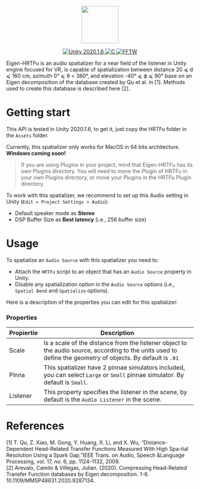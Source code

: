 <p  align="center">  <img  src="https://alguien14.github.io/HRTFu.png"  width="100"/>  </p>
<p  align="center">
  <a  href="https://unity3d.com/es/unity"  target="_blank">
    <img  src="https://img.shields.io/badge/Unity-2020.1.6-blue.svg"  alt="Unity 2020.1.6">
  </a>
  <a  href="#"  target="_blank">
    <img  src="https://img.shields.io/badge/Plugin-C-green.svg"  alt="C">
  </a>
  <a  href="http://www.fftw.org/"  target="_blank">
    <img  src="https://img.shields.io/badge/Library-FFTW-red.svg"  alt="FFTW">
  </a>
</p>

Eigen-HRTFu is an audio spatializer for a near field of the listener in Unity engine focused for VR, is capable of spatialization between distance 20 ⩽ d ⩽ 160 cm, azimuth 0° ⩽ θ < 360°, and elevation -40° ⩽ ϕ ⩽ 90° base on an Eigen decomposition of the database created by Qu et al. in [1]. Methods used to create this database is described here [2].

# Getting start

This API is tested in Unity 2020.1.6, to get it, just copy the HRTFu folder in the `Assets` folder.

Currently, this spatializer only works for MacOS in 64 bits architecture. **Windows coming soon!**

>If you are using Plugins in your project, mind that Eigen-HRTFu has its own Plugins directory. You will need to move the Plugin of HRTFu in your own Plugins directory, or move your Plugins in the HRTFu Plugin directory.

To work with this spatializer, we recommend to set up this Audio setting in Unity (`Edit > Project Settings > Audio`):

* Default speaker mode as **Stereo**
* DSP Buffer Size as **Best latency** (i.e., 256 buffer size)

# Usage

To spatialize an `Audio Source` with this spatializer you need to:
* Attach the `HRTFu` script to an object that has an `Audio Source` property in Unity.
* Disable any spatialization option in the `Audio Source` options (i.e., `Spatial Bend` and `Spatialize` options).

Here is a description of the properties you can edit for this spatializer:

### Properties

|Propiertie |Description
|-------------------------------|-----------------------------|
|Scale | Is a scale of the distance from the listener object to the audio source, according to the units used to define the geometry of objects. By default is `.01`|
|Pinna | This spatializer have 2 pinnae simulators included, you can select `Large` or `Small` pinnae simulator. By default is `Small`.|
|Listener | This property specifies the listener in the scene, by default is the `Audio Listener` in the scene.|

# References
  [1] T.  Qu,  Z.  Xiao,  M.  Gong,  Y.  Huang,  X.  Li,  and  X.  Wu,  “Distance-Dependent Head-Related Transfer Functions Measured With High Spa-tial  Resolution  Using  a  Spark  Gap,”IEEE Trans. on Audio, Speech &Language Processing, vol. 17, no. 6, pp. 1124–1132, 2009.\
  [2] Arevalo, Camilo & Villegas, Julian. (2020). Compressing Head-Related Transfer Function databases by Eigen decomposition. 1-6. 10.1109/MMSP48831.2020.9287134. 
